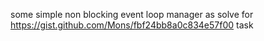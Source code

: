 some simple non blocking event loop manager as solve for https://gist.github.com/Mons/fbf24bb8a0c834e57f00 task

